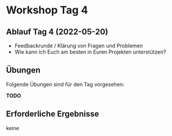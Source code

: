 # Workshop Tag 4

## Ablauf Tag 4 (2022-05-20)

- Feedbackrunde / Klärung von Fragen und Problemen
- Wie kann ich Euch am besten in Euren Projekten unterstützen?

## Übungen

Folgende Übungen sind für den Tag vorgesehen:

**TODO**

## Erforderliche Ergebnisse

keine
